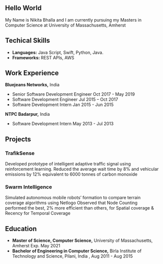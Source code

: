 ## Hello World

My Name is Nikita Bhalla and I am currently pursuing my Masters in Computer Science at University of Massachusetts, Amherst

## Techical Skills
- **Languages:** Java Script, Swift, Python, Java. 
- **Frameworks:** REST APIs, AWS

## Work Experience

**Bluejeans Networks,** India
 - Senior Software Development Engineer Oct 2017 - May 2019
 - Software Development Engineer Jul 2015 – Oct 2017
 - Software Development Intern Jan 2015 - Jun 2015
 
**NTPC Badarpur,** India
 - Software Development Intern May 2013 - Jul 2013

 
## Projects

### TrafikSense                                                                                                              
Developed prototype of intelligent adaptive traffic signal using reinforcement learning. Reduced the average wait time by 8% and vehicular emissions by 12% equivalent to 6000 tonnes of carbon monoxide

### Swarm Intelligence
Simulated autonomous mobile robots’ formation to compare terrain coverage algorithms using Netlogo
Observed that Node Counting performed the best, 2% more efficient than others, for Spatial coverage & Recency for Temporal Coverage


## Education

- **Master of Science, Computer Science,**  University of Massachusetts, Amherst Exp. May 2021                                                                                                                                      
- **Bachelor of Engineering in Computer Science,** Birla Institute of Technology and Science, Pilani, India , Aug 2011 - Aug 2015     

